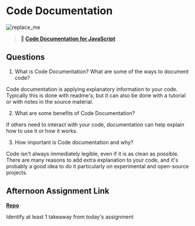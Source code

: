 # Code Documentation

![replace_me](https://codeworks.blob.core.windows.net/public/assets/img/illustrations/placeholder.svg)

> **📖 [Code Documentation for JavaScript](https://codeworksacademy.com/fs-student-guide/resources/wk7/02-JSDocs)**

## Questions

1. What is Code Documentation? What are some of the ways to document code?

Code documentation is applying explanatory information to your code. Typically this is done with readme's, but it can also be done with a tutorial or with notes in the source material.

2. What are some benefits of Code Documentation?

If others need to interact with your code, documentation can help explain how to use it or how it works.

3. How important is Code documentation and why?

Code isn't always immediately legible, even if it is as clean as possible. There are many reasons to add extra explanation to your code, and it's probably a good idea to do it particularly on experimental and open-source projects.

## Afternoon Assignment Link

**[Repo](https://github.com/da-cade/<ASSIGNMENT_REPO>)**

Identify at least 1 takeaway from today's assignment

